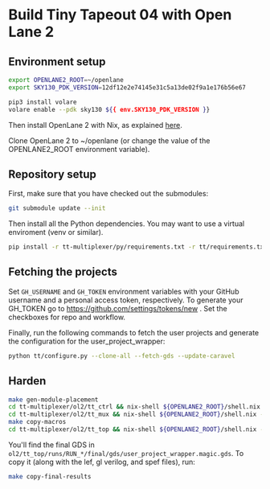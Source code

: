 # Build Tiny Tapeout 04 with Open Lane 2

## Environment setup

```bash
export OPENLANE2_ROOT=~/openlane
export SKY130_PDK_VERSION=12df12e2e74145e31c5a13de02f9a1e176b56e67

pip3 install volare
volare enable --pdk sky130 ${{ env.SKY130_PDK_VERSION }}
```

Then install OpenLane 2 with Nix, as explained [here](https://openlane2.readthedocs.io/en/latest/getting_started/nix_installation/index.html).

Clone OpenLane 2 to ~/openlane (or change the value of the OPENLANE2_ROOT environment variable).

## Repository setup

First, make sure that you have checked out the submodules:

```bash
git submodule update --init
```

Then install all the Python dependencies. You may want to use a virtual enviroment (venv or similar).

```bash
pip install -r tt-multiplexer/py/requirements.txt -r tt/requirements.txt
```

## Fetching the projects

Set `GH_USERNAME` and `GH_TOKEN` environment variables with your GitHub username and a personal access token, respectively.
To generate your GH_TOKEN go to https://github.com/settings/tokens/new . Set the checkboxes for repo and workflow.

Finally, run the following commands to fetch the user projects and generate the configuration for the user_project_wrapper:

```bash
python tt/configure.py --clone-all --fetch-gds --update-caravel
```

## Harden

```bash
make gen-module-placement
cd tt-multiplexer/ol2/tt_ctrl && nix-shell ${OPENLANE2_ROOT}/shell.nix --run "python build.py"
cd tt-multiplexer/ol2/tt_mux && nix-shell ${OPENLANE2_ROOT}/shell.nix --run "python build.py"
make copy-macros
cd tt-multiplexer/ol2/tt_top && nix-shell ${OPENLANE2_ROOT}/shell.nix --run "python build.py"
```

You'll find the final GDS in `ol2/tt_top/runs/RUN_*/final/gds/user_project_wrapper.magic.gds`. To copy it (along with the lef, gl verilog, and spef files), run:

```bash
make copy-final-results
```
